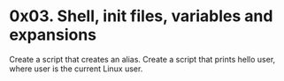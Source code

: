 # 0x03. Shell, init files, variables and expansions
Create a script that creates an alias.
Create a script that prints hello user, where user is the current Linux user.
